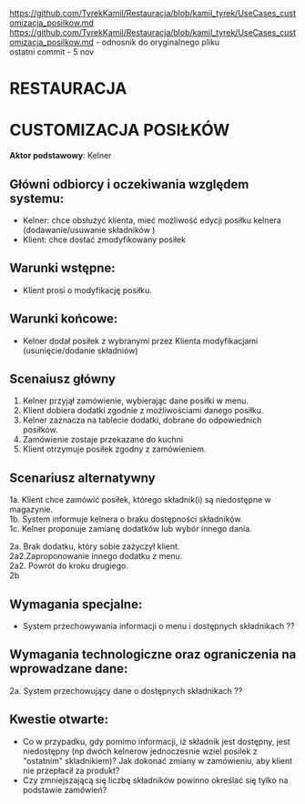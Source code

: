 https://github.com/TyrekKamil/Restauracja/blob/kamil_tyrek/UseCases_customizacja_posilkow.md  
https://github.com/TyrekKamil/Restauracja/blob/kamil_tyrek/UseCases_customizacja_posilkow.md - odnosnik do oryginalnego pliku  
ostatni commit - 5 nov    
# RESTAURACJA  
# CUSTOMIZACJA POSIŁKÓW 
**Aktor podstawowy**: Kelner  
  
## Główni odbiorcy i oczekiwania względem systemu:  
  
* Kelner: chce obsłużyć klienta, mieć możliwość edycji posiłku kelnera (dodawanie/usuwanie składników )
* Klient: chce dostać zmodyfikowany posiłek

## Warunki wstępne:  
* Klient prosi o modyfikację posiłku.
## Warunki końcowe: 
* Kelner dodał posiłek z wybranymi przez Klienta modyfikacjami (usunięcie/dodanie składniów)
  
## Scenaiusz główny  
  
1. Kelner przyjął zamówienie, wybierając dane posiłki w menu.  
2. Klient dobiera dodatki zgodnie z możliwościami danego posiłku. 
3. Kelner zaznacza na tablecie dodatki, dobrane do odpowiednich posiłków.  
4. Zamówienie zostaje przekazane do kuchni  
5. Klient otrzymuje posiłek zgodny z zamówieniem.  
  
## Scenariusz alternatywny  
1a. Klient chce zamówić posiłek, którego składnik(i) są niedostępne w magazynie.  
1b. System informuje kelnera o braku dostępności składników.  
1c. Kelner proponuje zamianę dodatków lub wybór innego dania.  
  
2a. Brak dodatku, który sobie zażyczył klient.  
2a2.Zaproponowanie innego dodatku z menu.  
2a2. Powrót do kroku drugiego.  
2b 
  
## Wymagania specjalne:   
  
* System przechowywania informacji o menu i dostępnych składnikach ??

## Wymagania technologiczne oraz ograniczenia na wprowadzane dane:  
2a. System przechowujący dane o dostępnych składnikach ??

  
## Kwestie otwarte:  
  
* Co w przypadku, gdy pomimo informacji, iż składnik jest dostępny, jest niedostępny (np dwóch kelnerow jednoczesnie wziel posilek z "ostatnim" skladnikiem)? Jak dokonać zmiany w zamówieniu, aby klient nie przepłacił za produkt?
* Czy zmniejszającą się liczbę składników powinno określać się tylko na podstawie zamówień?


  
